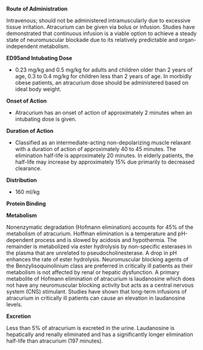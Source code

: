 **Route of Administration**

Intravenous; should not be administered intramuscularly due to excessive tissue irritation. Atracurium can be given via bolus or infusion. Studies have demonstrated that continuous infusion is a viable option to achieve a steady state of neuromuscular blockade due to its relatively predictable and organ-independent metabolism.

**ED****95****and Intubating Dose**

- 0.23 mg/kg and 0.5 mg/kg for adults and children older than 2 years of age, 0.3 to 0.4 mg/kg for children less than 2 years of age. In morbidly obese patients, an atracurium dose should be administered based on ideal body weight.

**Onset of Action**

- Atracurium has an onset of action of approximately 2 minutes when an intubating dose is given.

**Duration of Action**

- Classified as an intermediate-acting non-depolarizing muscle relaxant with a duration of action of approximately 40 to 45 minutes. The elimination half-life is approximately 20 minutes. In elderly patients, the half-life may increase by approximately 15% due primarily to decreased clearance.

**Distribution**

- 160 ml/kg

**Protein Binding**

**Metabolism**

Nonenzymatic degradation (Hofmann elimination) accounts for 45% of the metabolism of atracurium. Hoffman elimination is a temperature and pH-dependent process and is slowed by acidosis and hypothermia. The remainder is metabolized via ester hydrolysis by non-specific esterases in the plasma that are unrelated to pseudocholinesterase. A drop in pH enhances the rate of ester hydrolysis. Neuromuscular blocking agents of the Benzylisoquinolinium class are preferred in critically ill patients as their metabolism is not affected by renal or hepatic dysfunction. A primary metabolite of Hofmann elimination of atracurium is laudanosine which does not have any neuromuscular blocking activity but acts as a central nervous system (CNS) stimulant. Studies have shown that long-term infusions of atracurium in critically ill patients can cause an elevation in laudanosine levels.

**Excretion**

Less than 5% of atracurium is excreted in the urine. Laudanosine is hepatically and renally eliminated and has a significantly longer elimination half-life than atracurium (197 minutes).